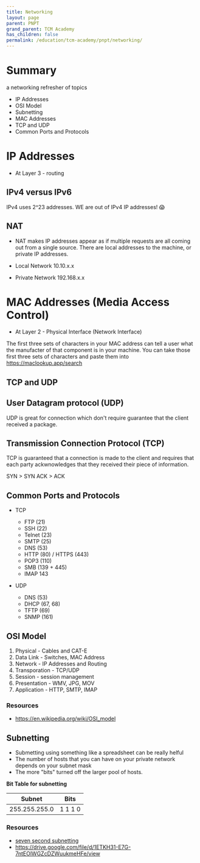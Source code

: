 ```yaml
---
title: Networking
layout: page
parent: PNPT
grand_parent: TCM Academy
has_children: false
permalink: /education/tcm-academy/pnpt/networking/
---
```


# Summary

a networking refresher of topics

- IP Addresses
- OSI Model
- Subnetting
- MAC Addresses
- TCP and UDP
- Common Ports and Protocols

# IP Addresses

- At Layer 3 - routing

## IPv4 versus IPv6

IPv4 uses 2^23 addresses. WE are out of IPv4 IP addresses! 😱

## NAT

- NAT makes IP addresses appear as if multiple requests are all coming out from a single source. There are local addresses to the machine, or private IP addresses.

- Local Network 10.10.x.x
- Private Network 192.168.x.x

# MAC Addresses (Media Access Control)

- At Layer 2 - Physical Interface (Network Interface)

The first three sets of characters in your MAC address can tell a user what the manufacter of that component is in your machine. You can take those first three sets of characters and paste them into https://maclookup.app/search

## TCP and UDP

## User Datagram protocol (UDP)

UDP is great for connection which don't require guarantee that the client received a package.

## Transmission Connection Protocol (TCP) 

TCP is guaranteed that a connection is made to the client and requires that each party ackwnowledges that they received their piece of information.

SYN > SYN ACK > ACK

## Common Ports and Protocols

- TCP
  - FTP (21)
  - SSH (22)
  - Telnet (23)
  - SMTP (25)
  - DNS (53)
  - HTTP (80) / HTTPS (443)
  - POP3 (110)
  - SMB (139 + 445)
  - IMAP 143

- UDP
  - DNS (53)
  - DHCP (67, 68)
  - TFTP (69)
  - SNMP (161) 

## OSI Model

1. Physical - Cables and CAT-E
2. Data Link - Switches, MAC Address
3. Network - IP Addresses and Routing
4. Transporation - TCP/UDP
5. Session - session management
6. Presentation - WMV, JPG, MOV
7. Application - HTTP, SMTP, IMAP

### Resources

- https://en.wikipedia.org/wiki/OSI_model

## Subnetting

- Submetting using something like a spreadsheet can be really helful
- The number of hosts that you can have on your private network depends on your subnet mask
- The more "bits" turned off the larger pool of hosts.

**Bit Table for subnetting**

| Subnet        | Bits    |
|---------------|---------|
| 255.255.255.0 | 1 1 1 0 |

### Resources

- [seven second subnetting](https://www.youtube.com/watch?v=ZxAwQB8TZsM)
- https://drive.google.com/file/d/1ETKH31-E7G-7ntEOlWGZcDZWuukmeHFe/view
